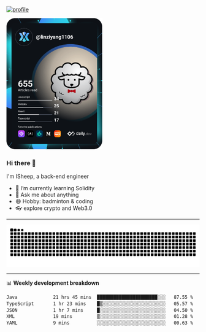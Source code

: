 [![profile](https://user-images.githubusercontent.com/54968314/208005045-e4b42f3b-833d-4242-bfcc-e764865553a2.svg)](https://www.calligrapher.ai/)

<a href="https://app.daily.dev/linziyang1106"><img src="/devcard.png" width="250" alt="ISheep's Dev Card"/></a>

### Hi there 🐏

I'm ISheep, a back-end engineer

- 🔭 I’m currently learning Solidity
- 💬 Ask me about anything
- 😄 Hobby: badminton & coding
- 👓 explore crypto and Web3.0

-------

![](https://raw.githubusercontent.com/ISheepp/ISheepp/output/github-contribution-grid-snake.svg)

-------

📊 **Weekly development breakdown**
<!--START_SECTION:waka-->

```txt
Java             21 hrs 45 mins  ██████████████████████░░░   87.55 %
TypeScript       1 hr 23 mins    █▒░░░░░░░░░░░░░░░░░░░░░░░   05.57 %
JSON             1 hr 7 mins     █░░░░░░░░░░░░░░░░░░░░░░░░   04.50 %
XML              19 mins         ▒░░░░░░░░░░░░░░░░░░░░░░░░   01.28 %
YAML             9 mins          ░░░░░░░░░░░░░░░░░░░░░░░░░   00.63 %
```

<!--END_SECTION:waka-->
